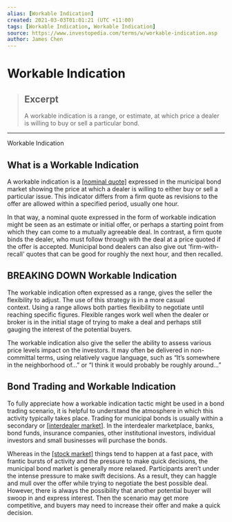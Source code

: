```yaml
---
alias: [Workable Indication]
created: 2021-03-03T01:01:21 (UTC +11:00)
tags: [Workable Indication, Workable Indication]
source: https://www.investopedia.com/terms/w/workable-indication.asp
author: James Chen
---
```


# Workable Indication

> ## Excerpt
> A workable indication is a range, or estimate, at which price a dealer is willing to buy or sell a particular bond.

---

Workable Indication
## What is a Workable Indication

A workable indication is a [[nominal quote]](https://www.investopedia.com/terms/n/nominalquotation.asp) expressed in the municipal bond market showing the price at which a dealer is willing to either buy or sell a particular issue. This indicator differs from a firm quote as revisions to the offer are allowed within a specified period, usually one hour.

In that way, a nominal quote expressed in the form of workable indication might be seen as an estimate or initial offer, or perhaps a starting point from which they can come to a mutually agreeable deal. In contrast, a firm quote binds the dealer, who must follow through with the deal at a price quoted if the offer is accepted. Municipal bond dealers can also give out 'firm-with-recall' quotes that can be good for roughly the next hour, and then recalled.

## BREAKING DOWN Workable Indication

The workable indication often expressed as a range, gives the seller the flexibility to adjust. The use of this strategy is in a more casual context. Using a range allows both parties flexibility to negotiate until reaching specific figures. Flexible ranges work well when the dealer or broker is in the initial stage of trying to make a deal and perhaps still gauging the interest of the potential buyers. 

The workable indication also give the seller the ability to assess various price levels impact on the investors. It may often be delivered in non-committal terms, using relatively vague language, such as “It’s somewhere in the neighborhood of…” or “I think it would probably be roughly around…”

## Bond Trading and Workable Indication

To fully appreciate how a workable indication tactic might be used in a bond trading scenario, it is helpful to understand the atmosphere in which this activity typically takes place. Trading for municipal bonds is usually within a secondary or [[interdealer market]](https://www.investopedia.com/terms/i/interdealer-market.asp). In the interdealer marketplace, banks, bond funds, insurance companies, other institutional investors, individual investors and small businesses will purchase the bonds.

Whereas in the [[stock market]](https://www.investopedia.com/terms/s/stockmarket.asp) things tend to happen at a fast pace, with frantic bursts of activity and the pressure to make quick decisions, the municipal bond market is generally more relaxed. Participants aren’t under the intense pressure to make swift decisions. As a result, they can haggle and mull over the offer while trying to negotiate the best possible deal. However, there is always the possibility that another potential buyer will swoop in and express interest. Then the scenario may get more competitive, and buyers may need to increase their offer and make a quick decision.
